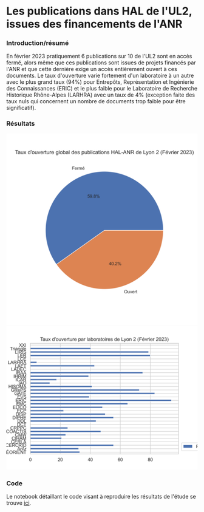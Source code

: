 # Les publications dans HAL de l'UL2, issues des financements de l'ANR

### Introduction/résumé

<p>En février 2023 pratiquement 6 publications sur 10 de l'UL2 sont en accès fermé, alors même que ces publications sont issues de projets financés par l'ANR et que cette dernière exige un accès entièrement ouvert à ces documents. Le taux d'ouverture varie fortement d'un laboratoire à un autre avec le plus grand taux (94%) pour Entrepôts, Représentation et Ingénierie des Connaissances (ERIC) et le plus faible pour le Laboratoire de Recherche Historique Rhône-Alpes (LARHRA) avec un taux de 4% (exception faite des taux nuls qui concernent un nombre de documents trop faible pour être significatif).</p>
</p>

### Résultats

<img src="https://github.com/Mandy21/Science-ouverte/blob/main/plot_1.png" />

<img src="https://github.com/Mandy21/Science-ouverte/blob/main/plot_2.png" />


### Code

Le notebook détaillant le code visant à reproduire les résultats de l'étude se trouve [ici](Publications_ANR_Université_Lyon_2.ipynb).
